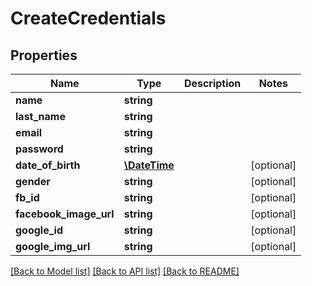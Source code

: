 # CreateCredentials

## Properties
Name | Type | Description | Notes
------------ | ------------- | ------------- | -------------
**name** | **string** |  | 
**last_name** | **string** |  | 
**email** | **string** |  | 
**password** | **string** |  | 
**date_of_birth** | [**\DateTime**](Date.md) |  | [optional] 
**gender** | **string** |  | [optional] 
**fb_id** | **string** |  | [optional] 
**facebook_image_url** | **string** |  | [optional] 
**google_id** | **string** |  | [optional] 
**google_img_url** | **string** |  | [optional] 

[[Back to Model list]](../README.md#documentation-for-models) [[Back to API list]](../README.md#documentation-for-api-endpoints) [[Back to README]](../README.md)


